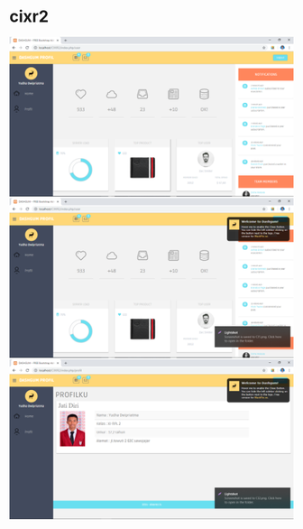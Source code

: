 # cixr2
![alt text](https://github.com/YudhaDwipriatma/cixr2/blob/master/CI1.png)
![alt text](https://github.com/YudhaDwipriatma/cixr2/blob/master/CI2.png)
![alt text](https://github.com/YudhaDwipriatma/cixr2/blob/master/CI3.png)
